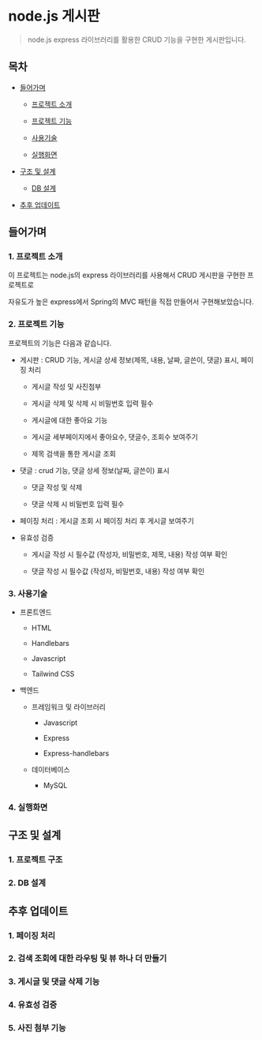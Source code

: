 # node.js 게시판
> node.js express 라이브러리를 활용한 CRUD 기능을 구현한 게시판입니다.

## 목차

- [들어가며](#들어가며)

  - [프로젝트 소개](#1-프로젝트-소개)
  
  - [프로젝트 기능](#2-프로젝트-기능)
  
  - [사용기술](#3-사용기술)
    
  - [실행화면](#4-실행화면)
  
- [구조 및 설계](#구조-및-설계)

  - [DB 설계](#1-db-설계)
  
- [추후 업데이트](#추후-업데이트)


## 들어가며
### 1. 프로젝트 소개

이 프로젝트는 node.js의 express 라이브러리를 사용해서 CRUD 게시판을 구현한 프로젝트로

자유도가 높은 express에서 Spring의 MVC 패턴을 직접 만들어서 구현해보았습니다.

### 2. 프로젝트 기능

프로젝트의 기능은 다음과 같습니다.

- 게시판 : CRUD 기능, 게시글 상세 정보(제목, 내용, 날짜, 글쓴이, 댓글) 표시, 페이징 처리

  - 게시글 작성 및 사진첨부

  - 게시글 삭제 및 삭제 시 비밀번호 입력 필수

  - 게시글에 대한 좋아요 기능
 
  - 게시글 세부페이지에서 좋아요수, 댓글수, 조회수 보여주기
 
  - 제목 검색을 통한 게시글 조회

- 댓글 : crud 기능, 댓글 상세 정보(날짜, 글쓴이) 표시

  - 댓글 작성 및 삭제
 
  - 댓글 삭제 시 비밀번호 입력 필수
 
- 페이징 처리 : 게시글 조회 시 페이징 처리 후 게시글 보여주기

- 유효성 검증

  - 게시글 작성 시 필수값 (작성자, 비밀번호, 제목, 내용) 작성 여부 확인
 
  - 댓글 작성 시 필수값 (작성자, 비밀번호, 내용) 작성 여부 확인

### 3. 사용기술

- 프론트엔드
 
  - HTML
  
  - Handlebars
  
  - Javascript
  
  - Tailwind CSS
  
- 백엔드

  - 프레임워크 및 라이브러리
  
    - Javascript
    
    - Express
    
    - Express-handlebars
    
  - 데이터베이스
  
    - MySQL
  
    
### 4. 실행화면



## 구조 및 설계

### 1. 프로젝트 구조

### 2. DB 설계



## 추후 업데이트

### 1. 페이징 처리

### 2. 검색 조회에 대한 라우팅 및 뷰 하나 더 만들기

### 3. 게시글 및 댓글 삭제 기능 

### 4. 유효성 검증

### 5. 사진 첨부 기능

